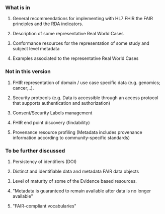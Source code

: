 ### What is in

1.  General recommendations for implementing with HL7 FHIR the FAIR
    principles and the RDA indicators.

2.  Description of some representative Real World Cases  

3.  Conformance resources for the representation of some study and
    subject level metadata

4.  Examples associated to the representative Real World Cases

### Not in this version

1.  FHIR representation of domain / use case specific data (e.g.
    genomics; cancer;..).

2.  Security protocols (e.g. Data is accessible through an access
    protocol that supports authentication and authorization)

3.  Consent/Security Labels management

4.  FHIR end point discovery (findability)

5.  Provenance resource profiling (Metadata includes provenance
    information according to community-specific standards)

### To be further discussed 

1.  Persistency of identifiers (DOI)

2.  Distinct and identifiable data and metadata FAIR data objects

3.  Level of maturity of some of the Evidence based resources.

4.  "Metadata is guaranteed to remain available after data is no longer
    available"

5.  "FAIR-compliant vocabularies"

